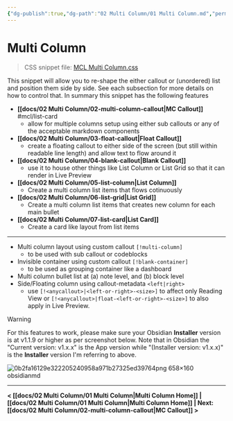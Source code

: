 ```yaml
---
{"dg-publish":true,"dg-path":"02 Multi Column/01 Multi Column.md","permalink":"/02-multi-column/01-multi-column/","title":"Multi Column","noteIcon":"","updated":"2023-11-11T12:27:13.390+08:00"}
---
```



# Multi Column

> CSS snippet file: [MCL Multi Column.css](https://github.com/efemkay/obsidian-modular-css-layout/blob/main/MCL%20Multi%20Column.css)

This snippet will allow you to re-shape the either callout or (unordered) list and position them side by side. See each subsection for more details on how to control that. In summary this snippet has the following features

- **[[docs/02 Multi Column/02-multi-column-callout\|MC Callout]]**  #mcl/list-card
	- allow for multiple columns setup using either sub callouts or any of the acceptable markdown components
- **[[docs/02 Multi Column/03-float-callout\|Float Callout]]** 
	- create a floating callout to either side of the screen (but still within readable line length) and allow text to flow around it
- **[[docs/02 Multi Column/04-blank-callout\|Blank Callout]]** 
	- use it to house other things like List Column or List Grid so that it can render in Live Preview
- **[[docs/02 Multi Column/05-list-column\|List Column]]**
	- Create a multi column list items that flows cotinuously
- **[[docs/02 Multi Column/06-list-grid\|List Grid]]** 
	- Create a multi column list items that creates new column for each main bullet
- **[[docs/02 Multi Column/07-list-card\|List Card]]** 
	- Create a card like layout from list items

---

- Multi column layout using custom callout `[!multi-column]`
	- to be used with sub callout or codeblocks
- Invisible container using custom callout `[!blank-container]`
	- to be used as grouping container like a dashboard
- Multi column bullet list at (a) note level, and (b) block level
- Side/Floating column using callout-metadata `<left|right>`
	- use `[!<anycallout>|<left-or-right>-<size>]` to affect only Reading View or `[!<anycallout>|float-<left-or-right>-<size>]` to also apply in Live Preview.


> [!warning]
> For this features to work, please make sure your Obsidian **Installer** version is at v1.1.9 or higher as per screenshot below. Note that in Obsidian the "Current version: v1.x.x" is the App version while "(Installer version: v1.x.x)" is the **Installer** version I'm referring to above.
> 
> ![0b2fa16129e322205240958a971b27325ed39764png 658×160 obsidianmd](https://forum.obsidian.md/uploads/default/original/3X/0/b/0b2fa16129e322205240958a971b27325ed39764.png)

---

**< [[docs/02 Multi Column/01 Multi Column\|Multi Column Home]] | [[docs/02 Multi Column/01 Multi Column\|Multi Column Home]] | Next: [[docs/02 Multi Column/02-multi-column-callout\|MC Callout]] >** 